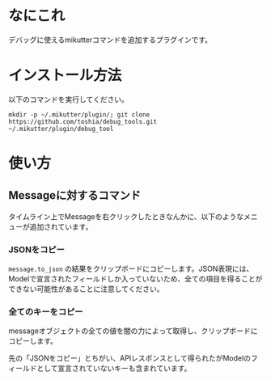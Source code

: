 # なにこれ

デバッグに使えるmikutterコマンドを追加するプラグインです。

# インストール方法

以下のコマンドを実行してください。

```
mkdir -p ~/.mikutter/plugin/; git clone https://github.com/toshia/debug_tools.git ~/.mikutter/plugin/debug_tool
```

# 使い方

## Messageに対するコマンド

タイムライン上でMessageを右クリックしたときなんかに、以下のようなメニューが追加されています。

### JSONをコピー

`message.to_json` の結果をクリップボードにコピーします。JSON表現には、Modelで宣言されたフィールドしか入っていないため、全ての項目を得ることができない可能性があることに注意してください。

### 全てのキーをコピー

messageオブジェクトの全ての値を闇の力によって取得し、クリップボードにコピーします。

先の「JSONをコピー」とちがい、APIレスポンスとして得られたがModelのフィールドとして宣言されていないキーも含まれています。
